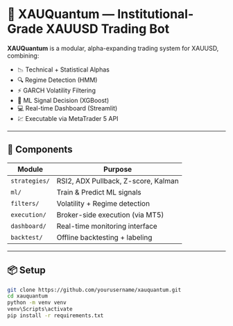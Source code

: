# 🧠 XAUQuantum — Institutional-Grade XAUUSD Trading Bot

**XAUQuantum** is a modular, alpha-expanding trading system for XAUUSD, combining:

- 📉 Technical + Statistical Alphas
- 🔍 Regime Detection (HMM)
- ⚡ GARCH Volatility Filtering
- 🤖 ML Signal Decision (XGBoost)
- 💻 Real-time Dashboard (Streamlit)
- 💹 Executable via MetaTrader 5 API

---

## 🚀 Components

| Module       | Purpose                           |
|--------------|------------------------------------|
| `strategies/` | RSI2, ADX Pullback, Z-score, Kalman |
| `ml/`         | Train & Predict ML signals         |
| `filters/`    | Volatility + Regime detection      |
| `execution/`  | Broker-side execution (via MT5)    |
| `dashboard/`  | Real-time monitoring interface      |
| `backtest/`   | Offline backtesting + labeling      |

---

## 📦 Setup

```bash
git clone https://github.com/yourusername/xauquantum.git
cd xauquantum
python -m venv venv
venv\Scripts\activate
pip install -r requirements.txt
